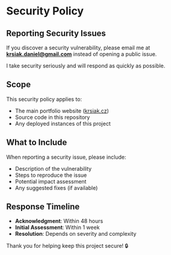 # Security Policy

## Reporting Security Issues

If you discover a security vulnerability, please email me at **krsiak.daniel@gmail.com** instead of opening a public issue.

I take security seriously and will respond as quickly as possible.

## Scope

This security policy applies to:
- The main portfolio website ([krsiak.cz](https://krsiak.cz))
- Source code in this repository
- Any deployed instances of this project

## What to Include

When reporting a security issue, please include:
- Description of the vulnerability
- Steps to reproduce the issue
- Potential impact assessment
- Any suggested fixes (if available)

## Response Timeline

- **Acknowledgment**: Within 48 hours
- **Initial Assessment**: Within 1 week
- **Resolution**: Depends on severity and complexity

Thank you for helping keep this project secure! 🔒
